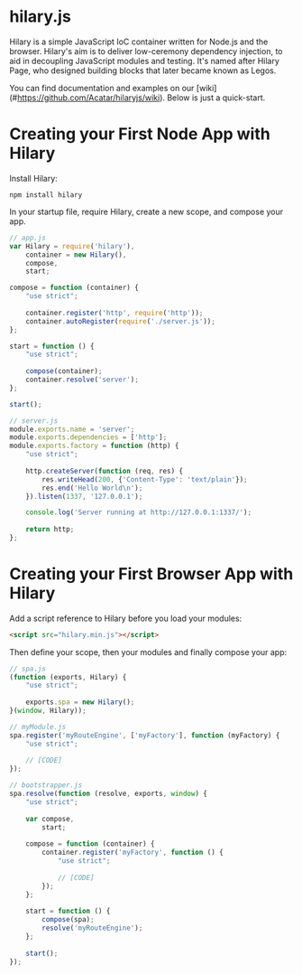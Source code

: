 hilary.js
========

Hilary is a simple JavaScript IoC container written for Node.js and the browser.  Hilary's aim is to deliver low-ceremony dependency injection, to aid in decoupling JavaScript modules and testing.  It's named after Hilary Page, who designed building blocks that later became known as Legos.

You can find documentation and examples on our [wiki] (#https://github.com/Acatar/hilaryjs/wiki). Below is just a quick-start.

Creating your First Node App with Hilary
========
Install Hilary:

```
npm install hilary
```

In your startup file, require Hilary, create a new scope, and compose your app.

```JavaScript
// app.js
var Hilary = require('hilary'),
    container = new Hilary(),
    compose,
    start;

compose = function (container) {
    "use strict";
    
    container.register('http', require('http'));
    container.autoRegister(require('./server.js'));
};

start = function () {
    "use strict";
    
    compose(container);
    container.resolve('server');
};

start();
```

```JavaScript
// server.js
module.exports.name = 'server';
module.exports.dependencies = ['http'];
module.exports.factory = function (http) {
    "use strict";
    
    http.createServer(function (req, res) {
        res.writeHead(200, {'Content-Type': 'text/plain'});
        res.end('Hello World\n');
    }).listen(1337, '127.0.0.1');

    console.log('Server running at http://127.0.0.1:1337/');
    
    return http;
};
```

Creating your First Browser App with Hilary
========

Add a script reference to Hilary before you load your modules:

```HTML
<script src="hilary.min.js"></script>
```

Then define your scope, then your modules and finally compose your app:

```JavaScript
// spa.js
(function (exports, Hilary) {
    "use strict";
    
    exports.spa = new Hilary();
}(window, Hilary));
```

```JavaScript
// myModule.js
spa.register('myRouteEngine', ['myFactory'], function (myFactory) {
    "use strict";
    
    // [CODE]
});
```

```JavaScript
// bootstrapper.js
spa.resolve(function (resolve, exports, window) {
    "use strict";
    
    var compose,
        start;
    
    compose = function (container) {
        container.register('myFactory', function () {
            "use strict";
            
            // [CODE]
        });
    };
    
    start = function () {
        compose(spa);
        resolve('myRouteEngine');
    };
    
    start();
});
```
